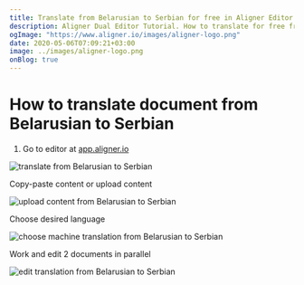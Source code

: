 ```yaml
---
title: Translate from Belarusian to Serbian for free in Aligner Editor
description: Aligner Dual Editor Tutorial. How to translate for free from Belarusian to Serbian. Aligner is multilingual document management platform. 
ogImage: "https://www.aligner.io/images/aligner-logo.png"
date: 2020-05-06T07:09:21+03:00
image: ../images/aligner-logo.png
onBlog: true
---
```


# How to translate document from Belarusian to Serbian

1. Go to editor at [app.aligner.io](https://app.aligner.io "Aligner App web page")

![translate from Belarusian to Serbian](../aligner-blank-editor.png "translate from Belarusian to Serbian")

Copy-paste content or upload content

![upload content from Belarusian to Serbian](../aligner-uploaded-document.png "upload content from Belarusian to Serbian")

Choose desired language

![choose machine translation from Belarusian to Serbian](../aligner-language-dropdown.png "choose machine translation from Belarusian to Serbian")

Work and edit 2 documents in parallel

![edit translation from Belarusian to Serbian](../aligner-double-sitded-editor.png "edit translation from Belarusian to Serbian")

